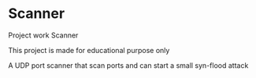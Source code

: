# Scanner
Project work Scanner

This project is made for educational purpose only

A UDP port scanner that scan ports and can start a small syn-flood attack
